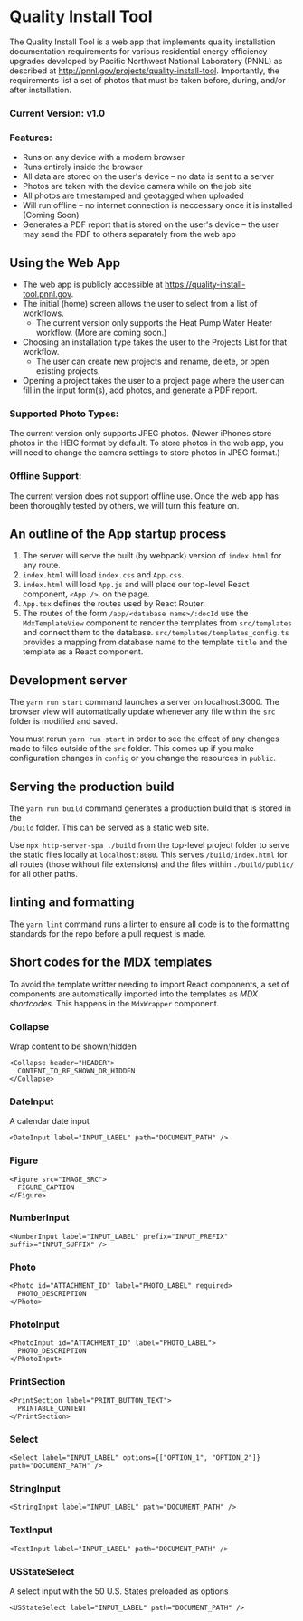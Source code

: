 # Quality Install Tool
The Quality Install Tool is a web app that implements quality installation documentation requirements for various residential energy efficiency upgrades developed by Pacific Northwest National Laboratory (PNNL) as described at http://pnnl.gov/projects/quality-install-tool. Importantly, the requirements list a set of photos that must be taken before, during, and/or after installation.

### Current Version: v1.0

### Features:
- Runs on any device with a modern browser
- Runs entirely inside the browser
- All data are stored on the user's device – no data is sent to a server
- Photos are taken with the device camera while on the job site
- All photos are timestamped and geotagged when uploaded
- Will run offline – no internet connection is neccessary once it is installed (Coming Soon)
- Generates a PDF report that is stored on the user's device – the user may send the PDF to others separately from the web app

## Using the Web App
- The web app is publicly accessible at https://quality-install-tool.pnnl.gov. 
- The initial (home) screen allows the user to select from a list of workflows.
  - The current version only supports the Heat Pump Water Heater workflow. (More are coming soon.)
- Choosing an installation type takes the user to the Projects List for that workflow.
  - The user can create new projects and rename, delete, or open existing projects.
- Opening a project takes the user to a project page where the user can fill in the input form(s), add photos, and generate a PDF report.

### Supported Photo Types:
The current version only supports JPEG photos. (Newer iPhones store photos in the HEIC format by default. To store photos in the web app, you will need to change the camera settings to store photos in JPEG format.)

### Offline Support:
The current version does not support offline use. Once the web app has been thoroughly tested by others, we will turn this feature on.

## An outline of the App startup process
1. The server will serve the built (by webpack) version of `index.html` for any route.
2. `index.html` will load `index.css` and `App.css`.
3. `index.html` will load `App.js` and will place our top-level
React component, `<App />`, on the page.
4. `App.tsx` defines the routes used by React Router.
5. The routes of the form `/app/<database name>/:docId` use the `MdxTemplateView` component to render the templates from `src/templates` and connect them to the database. `src/templates/templates_config.ts` provides a mapping from database name to the template `title` and the template as a React component.

## Development server
The `yarn run start` command launches a server on localhost:3000. The browser view will automatically update whenever any file within the `src` folder is modified and saved. 

You must rerun `yarn run start` in order to see the effect of any changes made to files outside of the `src` folder. This comes up if you make configuration changes in `config` or you change the resources in `public`.

## Serving the production build
The `yarn run build` command generates a production build that is stored in the  
`/build` folder. This can be served as a static web site.

Use `npx http-server-spa ./build` from the top-level project folder
to serve the static files locally at `localhost:8080`. This
serves `/build/index.html` for all routes (those without file extensions) and the 
files within `./build/public/` for all other paths.

## linting and formatting
The `yarn lint` command runs a linter to ensure all code is to the formatting standards for the repo before
a pull request is made.

## Short codes for the MDX templates 
To avoid the template writter needing to import React components, a set of 
components are automatically imported into the templates as *MDX shortcodes*.
This happens in the `MdxWrapper` component.

### Collapse
Wrap content to be shown/hidden
```
<Collapse header="HEADER">
  CONTENT_TO_BE_SHOWN_OR_HIDDEN
</Collapse>
```

### DateInput
A calendar date input
```
<DateInput label="INPUT_LABEL" path="DOCUMENT_PATH" />
```

### Figure
```
<Figure src="IMAGE_SRC">
  FIGURE_CAPTION
</Figure>
```

### NumberInput
```
<NumberInput label="INPUT_LABEL" prefix="INPUT_PREFIX" suffix="INPUT_SUFFIX" />
```

### Photo
```
<Photo id="ATTACHMENT_ID" label="PHOTO_LABEL" required>
  PHOTO_DESCRIPTION
</Photo>
```

### PhotoInput
```
<PhotoInput id="ATTACHMENT_ID" label="PHOTO_LABEL">
  PHOTO_DESCRIPTION
</PhotoInput>
```

### PrintSection
```
<PrintSection label="PRINT_BUTTON_TEXT">
  PRINTABLE_CONTENT
</PrintSection>
```

### Select
```
<Select label="INPUT_LABEL" options={["OPTION_1", "OPTION_2"]} path="DOCUMENT_PATH" />
```

### StringInput
```
<StringInput label="INPUT_LABEL" path="DOCUMENT_PATH" />
```

### TextInput
```
<TextInput label="INPUT_LABEL" path="DOCUMENT_PATH" />
```

### USStateSelect
A select input with the 50 U.S. States preloaded as options
```
<USStateSelect label="INPUT_LABEL" path="DOCUMENT_PATH" />
```